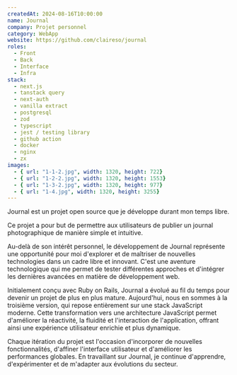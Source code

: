 ```yaml
---
createdAt: 2024-08-16T10:00:00
name: Journal
company: Projet personnel
category: WebApp
website: https://github.com/claireso/journal
roles:
  - Front
  - Back
  - Interface
  - Infra
stack:
  - next.js
  - tanstack query
  - next-auth
  - vanilla extract
  - postgresql
  - zod
  - typescript
  - jest / testing library
  - github action
  - docker
  - nginx
  - zx
images:
  - { url: "1-1-2.jpg", width: 1320, height: 722}
  - { url: "1-2-2.jpg", width: 1320, height: 1553}
  - { url: "1-3-2.jpg", width: 1320, height: 977}
  - { url: "1-4.jpg", width: 1320, height: 3255}
---
```


Journal est un projet open source que je développe durant mon temps libre.

Ce projet a pour but de permettre aux utilisateurs de publier un journal photographique de manière simple et intuitive.

Au-delà de son intérêt personnel, le développement de Journal représente une opportunité pour moi d'explorer et de maîtriser de nouvelles technologies dans un cadre libre et innovant. C'est une aventure technologique qui me permet de tester différentes approches et d'intégrer les dernières avancées en matière de développement web.

Initialement conçu avec Ruby on Rails, Journal a évolué au fil du temps pour devenir un projet de plus en plus mature. Aujourd'hui, nous en sommes à la troisième version, qui repose entièrement sur une stack JavaScript moderne. Cette transformation vers une architecture JavaScript permet d'améliorer la réactivité, la fluidité et l'interaction de l'application, offrant ainsi une expérience utilisateur enrichie et plus dynamique.

Chaque itération du projet est l'occasion d'incorporer de nouvelles fonctionnalités, d'affiner l'interface utilisateur et d'améliorer les performances globales. En travaillant sur Journal, je continue d'apprendre, d'expérimenter et de m'adapter aux évolutions du secteur.
